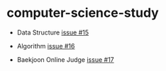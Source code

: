# computer-science-study

- Data Structure [issue #15](https://github.com/yewon0804/computer-science-study/issues/15)

- Algorithm [issue #16](https://github.com/yewon0804/computer-science-study/issues/16)

- Baekjoon Online Judge [issue #17](https://github.com/yewon0804/computer-science-study/issues/17)
